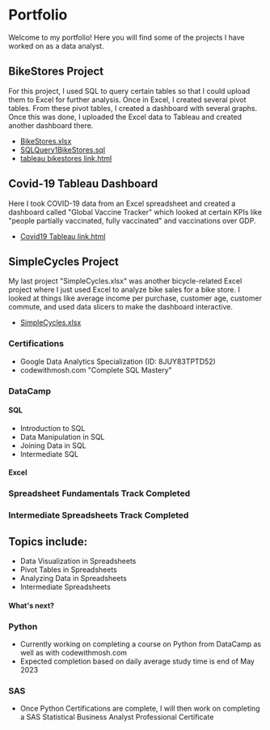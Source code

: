 # Portfolio

Welcome to my portfolio! Here you will find some of the projects I have worked on as a data analyst.

## BikeStores Project

For this project, I used SQL to query certain tables so that I could upload them to Excel for further analysis. Once in Excel, I created several pivot tables. From these pivot tables, I created a dashboard with several graphs. Once this was done, I uploaded the Excel data to Tableau and created another dashboard there.

* [BikeStores.xlsx](https://github.com/Clayharms/Portfolio/blob/main/BikeStores.xlsx)
* [SQLQuery1BikeStores.sql](https://github.com/Clayharms/Portfolio/blob/main/SQLQuery1BikeStores.sql)
* [tableau bikestores link.html](https://github.com/Clayharms/Portfolio/blob/main/tableau%20bikestores%20link.html)

## Covid-19 Tableau Dashboard

Here I took COVID-19 data from an Excel spreadsheet and created a dashboard called "Global Vaccine Tracker" which looked at certain KPIs like "people partially vaccinated, fully vaccinated" and vaccinations over GDP.

* [Covid19 Tableau link.html](https://github.com/Clayharms/Portfolio/blob/main/Covid19%20Tableau%20link.html)

## SimpleCycles Project

My last project "SimpleCycles.xlsx" was another bicycle-related Excel project where I just used Excel to analyze bike sales for a bike store. I looked at things like average income per purchase, customer age, customer commute, and used data slicers to make the dashboard interactive.

* [SimpleCycles.xlsx](https://github.com/Clayharms/Portfolio/blob/main/SimpleCycles.xlsx)

### Certifications

* Google Data Analytics Specialization (ID: 8JUY83TPTD52)
* codewithmosh.com "Complete SQL Mastery"

### DataCamp

#### SQL
* Introduction to SQL
* Data Manipulation in SQL
* Joining Data in SQL
* Intermediate SQL

#### Excel

### Spreadsheet Fundamentals Track Completed
### Intermediate Spreadsheets Track Completed
## Topics include:
* Data Visualization in Spreadsheets
* Pivot Tables in Spreadsheets
* Analyzing Data in Spreadsheets
* Intermediate Spreadsheets

#### What's next?

### Python

* Currently working on completing a course on Python from DataCamp as well as with codewithmosh.com
* Expected completion based on daily average study time is end of May 2023

### SAS

* Once Python Certifications are complete, I will then work on completing a SAS Statistical Business Analyst Professional Certificate
